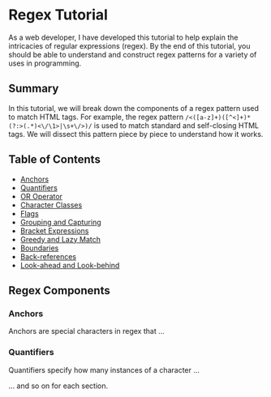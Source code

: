 # Regex Tutorial

As a web developer, I have developed this tutorial to help explain the intricacies of regular expressions (regex). By the end of this tutorial, you should be able to understand and construct regex patterns for a variety of uses in programming.

## Summary

In this tutorial, we will break down the components of a regex pattern used to match HTML tags. For example, the regex pattern `/<([a-z]+)([^<]+)*(?:>(.*)<\/\1>|\s+\/>)/` is used to match standard and self-closing HTML tags. We will dissect this pattern piece by piece to understand how it works.

## Table of Contents

- [Anchors](#anchors)
- [Quantifiers](#quantifiers)
- [OR Operator](#or-operator)
- [Character Classes](#character-classes)
- [Flags](#flags)
- [Grouping and Capturing](#grouping-and-capturing)
- [Bracket Expressions](#bracket-expressions)
- [Greedy and Lazy Match](#greedy-and-lazy-match)
- [Boundaries](#boundaries)
- [Back-references](#back-references)
- [Look-ahead and Look-behind](#look-ahead-and-look-behind)

## Regex Components

### Anchors

Anchors are special characters in regex that ...

### Quantifiers

Quantifiers specify how many instances of a character ...

... and so on for each section.
